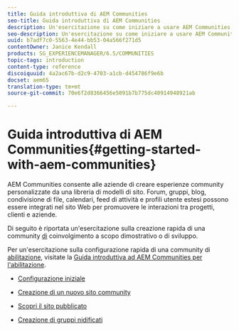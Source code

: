 ```yaml
---
title: Guida introduttiva di AEM Communities
seo-title: Guida introduttiva di AEM Communities
description: Un'esercitazione su come iniziare a usare AEM Communities
seo-description: Un'esercitazione su come iniziare a usare AEM Communities
uuid: b7adf7c0-5563-4e44-bb53-04a566f271d5
contentOwner: Janice Kendall
products: SG_EXPERIENCEMANAGER/6.5/COMMUNITIES
topic-tags: introduction
content-type: reference
discoiquuid: 4a2ac67b-d2c9-4703-a1cb-d454786f9e6b
docset: aem65
translation-type: tm+mt
source-git-commit: 70e6f2d8366456e5091b7b775dc40914948921ab

---
```



# Guida introduttiva di AEM Communities{#getting-started-with-aem-communities}

AEM Communities consente alle aziende di creare esperienze community personalizzate da una libreria di modelli di sito. Forum, gruppi, blog, condivisione di file, calendari, feed di attività e profili utente estesi possono essere integrati nel sito Web per promuovere le interazioni tra progetti, clienti e aziende.

Di seguito è riportata un&#39;esercitazione sulla creazione rapida di una community [di](/help/communities/overview.md#engagement-community) coinvolgimento a scopo dimostrativo o di sviluppo.

Per un&#39;esercitazione sulla configurazione rapida di una community di [abilitazione](/help/communities/overview.md#enablement-community), visitate la [Guida introduttiva ad AEM Communities per l&#39;abilitazione](/help/communities/getting-started-enablement.md).

* [Configurazione iniziale](/help/communities/setup.md)

* [Creazione di un nuovo sito community](/help/communities/create-site.md)

* [Scopri il sito pubblicato](/help/communities/published-site.md)

* [Creazione di gruppi nidificati](/help/communities/nested-groups.md)

